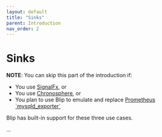 ```yaml
---
layout: default
title: "Sinks"
parent: Introduction
nav_order: 2
---
```


# Sinks

<div class="note">
<b>NOTE</b>:
You can skip this part of the introduction if:<br>
<ul>
<li>You use <a href="https://docs.signalfx.com/en/latest/">SignalFx</a>, or</li>
<li>You use <a href="https://chronosphere.io/">Chronosphere</a>, or</li>
<li>You plan to use Blip to emulate and replace <a href="https://github.com/prometheus/mysqld_exporter">Prometheus `mysqld_exporter`</a></li>
</ul>
Blip has built-in support for these three use cases.
</div>

...
